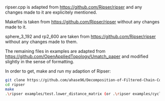 ripser.cpp is adapted from https://github.com/Ripser/ripser and any changes made to it are explicitely mentioned.

Makefile is taken from https://github.com/Ripser/ripser without any changes made to it.

sphere_3_192 and rp2_600 are taken from https://github.com/Ripser/ripser without any changes made to them.

The remaining files in examples are adapted from https://github.com/OpenAppliedTopology/Umatch_paper and modified slightly in the sense of formatting.

In order to get, make and run my adaption of Ripser:

```sh
git clone https://github.com/ahase96/Decomposition-of-Filtered-Chain-Complexes
cd ripser
make
.\ripser examples/test.lower_distance_matrix (or .\ripser examples/cyclo_1000.lower_distance_matrix.csv)
```
